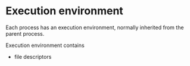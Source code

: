 # Execution environment

Each process has an execution environment, normally inherited from the parent process.

Execution environment contains
- file descriptors
